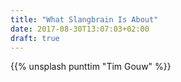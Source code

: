 ```yaml
---
title: "What Slangbrain Is About"
date: 2017-08-30T13:07:03+02:00
draft: true
---
```


{{% unsplash punttim "Tim Gouw" %}}
